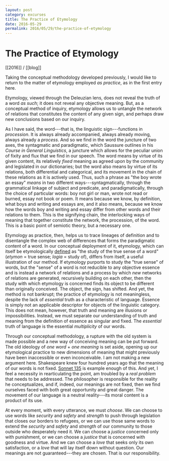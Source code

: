 ```yaml
---
layout: post
category: excurses
title: The Practice of Etymology
date: 2016-05-29
permalink: 2016/05/29/the-practice-of-etymology
---
```


# The Practice of Etymology

[[2016]] / [[blog]]

Taking the conceptual methodology developed previously, I would like to return to the matter of etymology employed *as practice*, as in the first entry here.

Etymology, viewed through the Deleuzian lens, does not reveal the truth of a word *as such*; it does not reveal any objective meaning. But, as a conceptual method of inquiry, etymology allows us to untangle the network of relations that constitutes the content of any given sign, and perhaps draw new conclusions based on our inquiry.

As I have said, the word---that is, the linguistic sign---functions in *procession*. It is always already accompanied, always already moving, always already a *process*. And so we find in the word the juncture of two axes, the syntagmatic and paradigmatic, which Saussure outlines in his *Course in General Linguistics*, a juncture which allows for the peculiar union of fixity and flux that we find in our speech. The word means by virtue of its given content, its relatively *fixed* meaning as agreed upon by the community and legislated in our dictionaries; but the word also means by virtue of its relations, both differential and categorical, and its movement in the chain of these relations as it is actively used. Thus, such a phrase as "the boy wrote an essay" *means* in two different ways---syntagmatically, through the grammatical linkage of subject and predicate, and paradigmatically, through the choice of particular words: boy not girl or man, wrote not read or burned, essay not book or poem. It means because we know, by definition, what boys and writing and essays are, and it also means, because we know how the words boy and writing and essay differ from other words and their relations to them. This is the signifying chain, the interlocking ways of meaning that together constitute the network, the procession, of the word. This is a basic point of semiotic theory, but a necessary one.

Etymology as practice, then, helps us to trace lineages of definition and to disentangle the complex web of differences that forms the paradigmatic content of a word. In our conceptual deployment of it, etymology, which can itself be etymologically [defined](https://www.etymonline.com/word/etymology) as "the study of the true sense of a word" (*etymon* = true sense; *logia* = study of), differs from itself, a useful illustration of our method. If etymology purports to study the "true sense" of words, but the "sense" of a word is not reducible to any objective essence and is instead a network of relations and a process by which *new* networks of relations are generated, recursively building on each other, then the study with which etymology is concerned finds its object to be different than originally conceived. The object, the sign, has shifted. And yet, the method is not bankrupt; the practice of etymology is not meaningless, despite the lack of *essential* truth as a characteristic of language. Essence is simply not an applicable descriptor for objects of the linguistic category. This does not mean, however, that truth and meaning are illusions or impossibilities. Instead, we must separate our understanding of truth and meaning from the definition of essence as singular and fixed. The *essential* truth of language is the essential *multiplicity* of our words.

Through our conceptual methodology, a rupture with the old system is made possible and a new way of conceiving meaning can be put forward. The old ideology of *one word* + *one meaning* is set aside, opening up our etymological practice to new dimensions of meaning that might previously have been inaccessible or even inconceivable. I am not making a new argument here. Shakespeare knew four hundred years ago that the meaning of our words is not fixed. [Sonnet 135](http://www.shakespeares-sonnets.com/sonnet/135) is example enough of this. And yet, I feel a necessity in rearticulating the point, am troubled by a *real problem* that needs to be addressed. The philosopher is responsible for the reality he conceptualizes, and if, indeed, our meanings are not fixed, then we find ourselves faced with both great opportunity and great danger. The movement of our language is a neutral reality---its moral content is a product of its use.

At every moment, with every utterance, we must *choose*. We can choose to use words like *security* and *safety* and *strength* to push through legislation that closes our borders to refugees, or we can use those same words to extend the *security* and *safety* and *strength* of our community to those outside who desperately need it. We can choose a *justice* concerned only with punishment, or we can choose a *justice* that is concerned with goodness and virtue. And we can choose a *love* that seeks only its own satisfaction, or a *love* that will lay itself down without question. Our meanings are not guaranteed---they are chosen. That is our responsibility.
